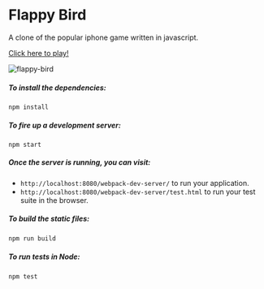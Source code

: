 # Flappy Bird

A clone of the popular iphone game written in javascript.

[Click here to play!](http://robbielane.net/flappy-bird)

![flappy-bird](http://recordit.co/Lwi3WjVPHJ.gif)

##### To install the dependencies:

```
npm install
```

##### To fire up a development server:

```
npm start
```

##### Once the server is running, you can visit:

* `http://localhost:8080/webpack-dev-server/` to run your application.
* `http://localhost:8080/webpack-dev-server/test.html` to run your test suite in the browser.

##### To build the static files:

```js
npm run build
```

##### To run tests in Node:

```js
npm test
```
